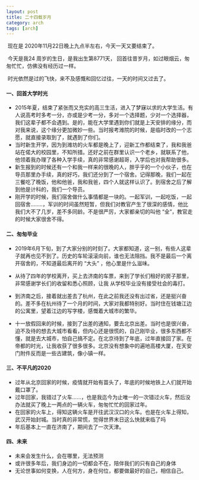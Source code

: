 ```yaml
---
layout: post
title: 二十四载岁月
category: arch
tags: [arch]
---
```




​	现在是 2020年11月22日晚上九点半左右，今天一天又要结束了。

​	今天是我24 周岁的生日，是我出生第8771天， 回首往昔岁月，如过眼烟云，匆匆忙忙，仿佛没有经历过一样。

​	时光依然是过的飞快，来不及感慨和回忆过往，一天的时间又过去了。



####  一、回首大学时光



 - 2015年夏，结束了紧张而又充实的高三生活，进入了梦寐以求的大学生活。有人说高考时多考一分，亦或是少考一分，多对一个选择题，少对一个选择器，我们这辈子都不会遇到。是的，能在大学里遇到你们就是上天安排的缘分，而对我来说，这个缘分更加微妙一些。当时报考潍院的时候，是临时改的一个志愿，就直接录取到了，就遇到了你们。
 - 当时新生开学，因为到潍坊的火车都是晚上了，迎新工作都结束了，我和我爸站在偌大的校园里，不知所措。还好之前在群里认识一个老乡，就联系了他，他领着我办理了各种入学手续，真的非常感谢超哥，入学后也对我帮助很多。
 - 新生报到的时候还有一个和我一样来的很晚的人，胖乎乎的一个小伙子，也在导员那里办手续，真的好巧，我们还分到了一个宿舍。记得那晚，我们一起在三餐吃了晚饭，他和他爸，我和我爸，四个人就这样认识了。到宿舍之后了解到他是计科的，我们一个导员。
 - 刚开学的时候，我们宿舍做什么事情都是一块的。一起军训，一起吃饭，一起回宿舍........，军训的时间虽然短暂，但我们对教官产生了很深的感情，他比我们大不了几岁，差不多同龄。不是很严厉，大家都亲切的叫他 “全”，教官走的时候大家很舍不得。

#### 二、匆匆毕业



- 2019年6月下旬，到了大家分别的时刻了。大家都知道，这一别，有些人这辈子就再也见不到了。历史的车轮滚滚向前，谁也无法阻挡。我不是最后一个离开宿舍的，不知道最后离开的 “大头” ，他心里是什么滋味。

- 从待了四年的学校离开，买上去济南的车票，来到了学长们租好的房子那里，非常感谢学长们的收留和悉心照顾，让我 从学校毕业没有接受社会的毒打。

- 到济南之后，接着就出差去了杭州，在此之前我还没有出过省，还是挺兴奋的。差不多在杭州待了一个月的时间，大家对我都特别好。当时住在钱塘江边的公寓里，望着江边的写字楼，感慨着大城市的繁华。

- 十一放假回来的时候，接到了出差的通知，要去北京出差。当时也是很兴奋，迫不及待的想去大城市看看，但内心还是很慌的，自己刚毕业，很多东西都不懂，就是去大城市，怕自己搞不定。在北京待到了年底，过年直接回了家。在帝都的时光，让我收获了很多很多。北京没有想象中的遍地高楼大厦，在天安门附件反而是一些古建筑，像小镇一样。

  

#### 三、不平凡的2020



- 过年从北京回家的时候，疫情就开始有苗头了，年底的时候地铁上人们就开始戴口罩了。
- 过年回家，我错过了火车......，也是我迄今为止唯一的一次错过火车，然后没办法就买了晚上一两点的一辆火车，匆匆忙忙的回家过年。
- 在回家的火车上，得知这辆火车是开往武汉汉口的火车。也是在火车上得知，武汉开始封城。当时真的非常慌，觉得世界末日这么快就来临了吗
- 年后基本上一直在济南了，期间去了一次天津。



#### 四、未来



- 未来会发生什么，会在哪里，无法预测
- 或许很多年后，我们身边的一切都会不在，陪伴我们的只有自己的身体
- 无论世事如何变换，人在何方，身在何位，都要做最好的自己，相信自己。



